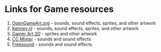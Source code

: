 # Links for Game resources

1. [OpenGameArt.org] - sounds, sound effects, sprites, and other artwork
2. [Kenney.nl] - sounds, sound effects, sprites, and other artwork
3. [Gamer Art 2D] - sprites and other artwork
4. [CC Mixter] - sounds and sound effects
5. [Freesound] - sounds and sound effects

[OpenGameArt.org]: (https://opengameart.org/)
[Kenney.nl]: (https://kenney.nl/)
[Gamer Art 2D]: (https://www.gameart2d.com/)
[CC Mixter]: (http://ccmixter.org/)
[Freesound]: (https://freesound.org/)
